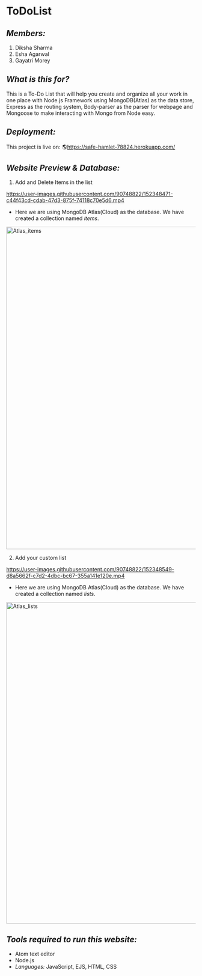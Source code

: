 # ToDoList

## *Members:*

1. Diksha Sharma
2. Esha Agarwal
3. Gayatri Morey

## *What is this for?*
This is a To-Do List that will help you create and organize all your work in one place with Node.js Framework using MongoDB(Atlas) as the data store, Express as the routing system, Body-parser as the parser for webpage and Mongoose to make interacting with Mongo from Node easy.

## *Deployment:*
This project is live on: 🌎https://safe-hamlet-78824.herokuapp.com/

## *Website Preview & Database:*
1) Add and Delete Items in the list

https://user-images.githubusercontent.com/90748822/152348471-c44f43cd-cdab-47d3-875f-74118c70e5d6.mp4

- Here we are using MongoDB Atlas(Cloud) as the database. We have created a collection named *items*.

<img width="858" alt="Atlas_items" src="https://user-images.githubusercontent.com/90748822/152329900-97908e5f-ded6-461d-9f90-0b82a6f02508.png">

2) Add your custom list

https://user-images.githubusercontent.com/90748822/152348549-d8a5662f-c7d2-4dbc-bc67-355a141e120e.mp4

- Here we are using MongoDB Atlas(Cloud) as the database. We have created a collection named *lists*.

<img width="855" alt="Atlas_lists" src="https://user-images.githubusercontent.com/90748822/152329994-4af07332-97dc-4d0b-b21c-f66edfe094a3.png">

## *Tools required to run this website:*
- Atom text editor
- Node.js
- *Languages:* JavaScript, EJS, HTML, CSS
